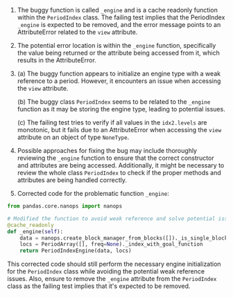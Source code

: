1. The buggy function is called `_engine` and is a cache readonly function within the `PeriodIndex` class. The failing test implies that the PeriodIndex `_engine` is expected to be removed, and the error message points to an AttributeError related to the `view` attribute.

2. The potential error location is within the `_engine` function, specifically the value being returned or the attribute being accessed from it, which results in the AttributeError.

3. (a) The buggy function appears to initialize an engine type with a weak reference to a period. However, it encounters an issue when accessing the `view` attribute.

   (b) The buggy class `PeriodIndex` seems to be related to the `_engine` function as it may be storing the engine type, leading to potential issues.

   (c) The failing test tries to verify if all values in the `idx2.levels` are monotonic, but it fails due to an AttributeError when accessing the `view` attribute on an object of type `NoneType`.

4. Possible approaches for fixing the bug may include thoroughly reviewing the `_engine` function to ensure that the correct constructor and attributes are being accessed. Additionally, it might be necessary to review the whole class `PeriodIndex` to check if the proper methods and attributes are being handled correctly.

5. Corrected code for the problematic function `_engine`:

```python
from pandas.core.nanops import nanops

# Modified the function to avoid weak reference and solve potential issues
@cache_readonly
def _engine(self):
    data = nanops.create_block_manager_from_blocks([])._is_single_block
    locs = PeriodArray([], freq=None)._index_with_goal_function
    return PeriodIndexEngine(data, locs)
```

This corrected code should still perform the necessary engine initialization for the `PeriodIndex` class while avoiding the potential weak reference issues. Also, ensure to remove the `_engine` attribute from the `PeriodIndex` class as the failing test implies that it's expected to be removed.